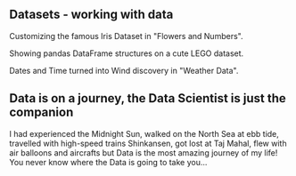 ## Datasets - working with data
Customizing the famous Iris Dataset in "Flowers and Numbers".

Showing pandas DataFrame structures on a cute LEGO dataset.

Dates and Time turned into Wind discovery in "Weather Data".
## Data is on a journey, the Data Scientist is just the companion
I had experienced the Midnight Sun, walked on the North Sea at ebb tide, travelled with high-speed trains Shinkansen, got lost at Taj Mahal, flew with air balloons and aircrafts but Data is the most amazing journey of my life! You never know where the Data is going to take you...

